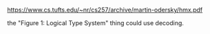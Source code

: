 
https://www.cs.tufts.edu/~nr/cs257/archive/martin-odersky/hmx.pdf

the "Figure 1: Logical Type System" thing could use decoding.
